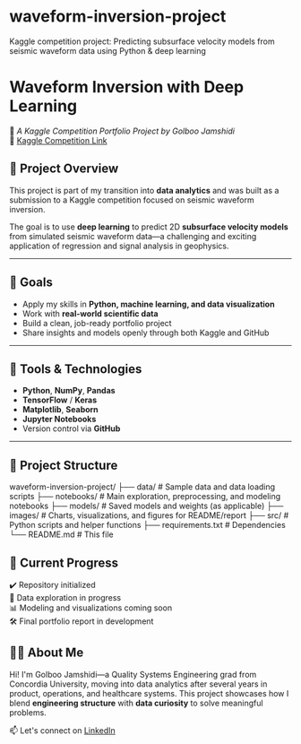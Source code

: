 # waveform-inversion-project
Kaggle competition project: Predicting subsurface velocity models from seismic waveform data using Python &amp; deep learning

# Waveform Inversion with Deep Learning  
📍 *A Kaggle Competition Portfolio Project by Golboo Jamshidi*  
🔗 [Kaggle Competition Link](https://www.kaggle.com/competitions/waveform-inversion)

## 🧠 Project Overview

This project is part of my transition into **data analytics** and was built as a submission to a Kaggle competition focused on seismic waveform inversion.

The goal is to use **deep learning** to predict 2D **subsurface velocity models** from simulated seismic waveform data—a challenging and exciting application of regression and signal analysis in geophysics.

---

## 🎯 Goals
- Apply my skills in **Python, machine learning, and data visualization**
- Work with **real-world scientific data**
- Build a clean, job-ready portfolio project
- Share insights and models openly through both Kaggle and GitHub

---

## 🧰 Tools & Technologies
- **Python**, **NumPy**, **Pandas**
- **TensorFlow** / **Keras**
- **Matplotlib**, **Seaborn**
- **Jupyter Notebooks**
- Version control via **GitHub**

---

## 📂 Project Structure

waveform-inversion-project/ ├── data/ # Sample data and data loading scripts ├── notebooks/ # Main exploration, preprocessing, and modeling notebooks ├── models/ # Saved models and weights (as applicable) ├── images/ # Charts, visualizations, and figures for README/report ├── src/ # Python scripts and helper functions ├── requirements.txt # Dependencies └── README.md # This file



## 📌 Current Progress
✔️ Repository initialized  
🔄 Data exploration in progress  
📊 Modeling and visualizations coming soon  
🛠️ Final portfolio report in development

## 👩‍💻 About Me
Hi! I'm Golboo Jamshidi—a Quality Systems Engineering grad from Concordia University, moving into data analytics after several years in product, operations, and healthcare systems. This project showcases how I blend **engineering structure** with **data curiosity** to solve meaningful problems.

📫 Let's connect on [LinkedIn](https://www.linkedin.com/in/golboojamshidi/)





